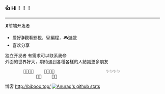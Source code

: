 ### 👍 Hi！！！
---
🎗前端开发者
- 爱好🎬觀看影視，💻編程，🎮遊戲
- 喜欢分享<br/>

独立开发者 有需求可以联系我😎<br/>
外面的世界好大，期待遇到各種各樣的人結識更多朋友
<pre>
       🐷🐷🐷🐷    🐷🐷🐷🐷                    ✨✨✨✨                   🐷🐷🐷🐷    🐷🐷🐷🐷
            🐷🐷    🐷🐷                                                           🐷🐷    🐷🐷 </pre>

                
博客 http://bibooo.top/
[![Anurag's github stats](https://github-readme-stats.vercel.app/api?username=anuraghazra)](https://github.com/anuraghazra/github-readme-stats)
